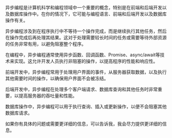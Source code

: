 
异步编程是计算机科学和编程领域中一个重要的概念，特别是在前端和后端开发以及数据库操作中。在你的情况下，它可能与编程语言、前端和后端开发以及数据库操作有关。

异步编程涉及到在程序执行中不等待一个操作完成，而是继续执行其他任务，然后在操作完成后再处理其结果。这对于处理需要较长时间的任务或需要等待外部资源的任务非常有用，以避免阻塞整个程序。

在编程中，异步编程通常使用异步函数、回调函数、Promise、async/await等技术来实现。这允许开发人员执行非阻塞的操作，以提高程序的性能和响应性。

前端开发中，异步编程常用于处理用户界面的事件，从服务器获取数据，以及执行其他需要时间的操作，以确保用户界面不会被冻结。

后端开发中，异步编程在处理多个客户端请求、数据库查询和其他任务时非常重要，以提高服务器的吞吐量和性能。

数据库操作中，异步编程可以用于执行查询、插入或更新操作，以便不会阻塞其他数据库请求。

如果你有具体的问题或需要更详细的信息，可以告诉我，我会尽力提供更详细的信息。